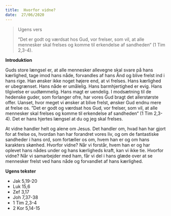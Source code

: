 ```yaml
---
title:  Hvorfor vidne?
date:  27/06/2020
---
```


> <p>Ugens vers</p>
> ”Det er godt og værdsat hos Gud, vor frelser, som vil, at alle mennesker skal frelses og komme til erkendelse af sandheden“ (1 Tim 2,3-4).

**Introduktion**

Guds store længsel er, at alle mennesker allevegne skal svare på hans kærlighed, tage imod hans nåde, forvandles af hans Ånd og blive frelst ind i hans rige. Han ønsker ikke noget højere end, at vi frelses. Hans kærlighed er ubegrænset. Hans nåde er umålelig. Hans barmhjertighed er evig. Hans tilgivelse er uudtømmelig. Hans magt er uendelig. I modsætning til de hedenske guder, som forlanger ofre, har vores Gud bragt det allerstørste offer. Uanset, hvor meget vi ønsker at blive frelst, ønsker Gud endnu mere at frelse os. ”Det er godt og værdsat hos Gud, vor frelser, som vil, at alle mennesker skal frelses og komme til erkendelse af sandheden“ (1 Tim 2,3-4). Det er hans hjertes længsel at du og jeg skal frelses.

At vidne handler helt og alene om Jesus. Det handler om, hvad han har gjort for at frelse os, hvordan han har forandret vores liv, og om de fantastiske sandheder i hans ord, som fortæller os om, hvem han er og om hans karakters skønhed. Hvorfor vidne? Når vi forstår, hvem han er og har oplevet hans nådes under og hans kærligheds kraft, kan vi ikke tie. Hvorfor vidne? Når vi samarbejder med ham, får vi del i hans glæde over at se mennesker frelst ved hans nåde og forvandlet af hans kærlighed.

**Ugens tekster**

- Jak 5,19-20
- Luk 15,6
- Zef 3,17
- Joh 7,37-38
- 1 Tim 2,3-4
- 2 Kor 5,14-15